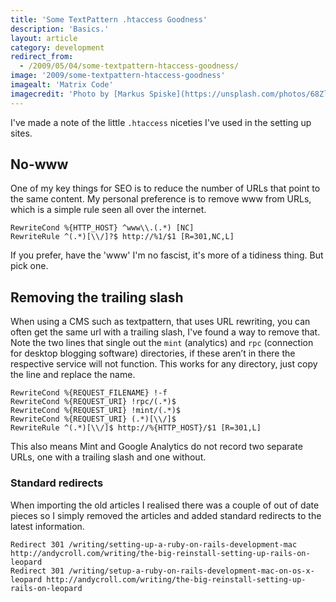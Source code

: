 ```yaml
---
title: 'Some TextPattern .htaccess Goodness'
description: 'Basics.'
layout: article
category: development
redirect_from:
  - /2009/05/04/some-textpattern-htaccess-goodness/
image: '2009/some-textpattern-htaccess-goodness'
imagealt: 'Matrix Code'
imagecredit: 'Photo by [Markus Spiske](https://unsplash.com/photos/68ZlATaVYIo) on Unsplash'
---
```


I've made a note of the little `.htaccess` niceties I've used in the setting up sites.

## No-www

One of my key things for SEO is to reduce the number of URLs that point to the same content. My personal preference is to remove www from URLs, which is a simple rule seen all over the internet.

```
RewriteCond %{HTTP_HOST} ^www\\.(.*) [NC]
RewriteRule ^(.*)[\\/]?$ http://%1/$1 [R=301,NC,L]
```

If you prefer, have the 'www' I'm no fascist, it's more of a tidiness thing. But pick one.

## Removing the trailing slash

When using a CMS such as textpattern, that uses URL rewriting, you can often get the same url with a trailing slash, I've found a way to remove that. Note the two lines that single out the `mint` (analytics) and `rpc` (connection for desktop blogging software) directories, if these aren’t in there the respective service will not function. This works for any directory, just copy the line and replace the name.

```
RewriteCond %{REQUEST_FILENAME} !-f
RewriteCond %{REQUEST_URI} !rpc/(.*)$
RewriteCond %{REQUEST_URI} !mint/(.*)$
RewriteCond %{REQUEST_URI} (.*)[\\/]$
RewriteRule ^(.*)[\\/]$ http://%{HTTP_HOST}/$1 [R=301,L]
```

This also means Mint and Google Analytics do not record two separate URLs, one with a trailing slash and one without.

### Standard redirects

When importing the old articles I realised there was a couple of out of date pieces so I simply removed the articles and added standard redirects to the latest information.

```
Redirect 301 /writing/setting-up-a-ruby-on-rails-development-mac http://andycroll.com/writing/the-big-reinstall-setting-up-rails-on-leopard
Redirect 301 /writing/setup-a-ruby-on-rails-development-mac-on-os-x-leopard http://andycroll.com/writing/the-big-reinstall-setting-up-rails-on-leopard
```
